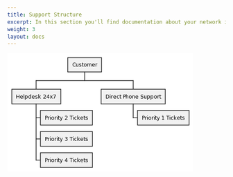 ```yaml
---
title: Support Structure
excerpt: In this section you'll find documentation about your network infrastructure.
weight: 3
layout: docs
---
```

<!--

$$uml
@startwbs
title: Support Structure
* Customer
** Helpdesk 24x7
*** Priority 2 Tickets
*** Priority 3 Tickets
*** Priority 4 Tickets
** Direct Phone Support
*** Priority 1 Tickets
@endwbs
$$

-->

![Support Structure](/images/support-structure.png "Support Structure")